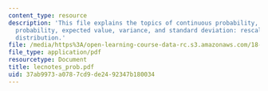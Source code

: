 ```yaml
---
content_type: resource
description: 'This file explains the topics of continuous probability, conditional
  probability, expected value, variance, and standard deviation: rescaling the normal
  distribution.'
file: /media/https%3A/open-learning-course-data-rc.s3.amazonaws.com/18-02-multivariable-calculus-spring-2006/37ab9973a0787cd9de2492347b180034_lecnotes_prob.pdf
file_type: application/pdf
resourcetype: Document
title: lecnotes_prob.pdf
uid: 37ab9973-a078-7cd9-de24-92347b180034
---
```


